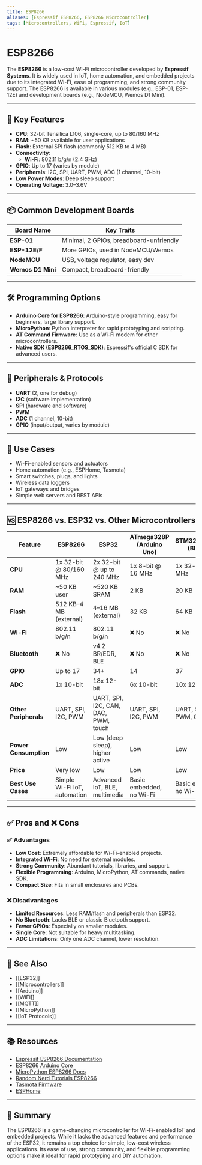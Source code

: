 ```yaml
---
title: ESP8266
aliases: [Espressif ESP8266, ESP8266 Microcontroller]
tags: [Microcontrollers, WiFi, Espressif, IoT]
---
```


# ESP8266

The **ESP8266** is a low-cost Wi-Fi microcontroller developed by **Espressif Systems**. It is widely used in IoT, home automation, and embedded projects due to its integrated Wi-Fi, ease of programming, and strong community support. The ESP8266 is available in various modules (e.g., ESP-01, ESP-12E) and development boards (e.g., NodeMCU, Wemos D1 Mini).

---

## 🔧 Key Features

- **CPU**: 32-bit Tensilica L106, single-core, up to 80/160 MHz
- **RAM**: ~50 KB available for user applications
- **Flash**: External SPI flash (commonly 512 KB to 4 MB)
- **Connectivity**: 
  - **Wi-Fi**: 802.11 b/g/n (2.4 GHz)
- **GPIO**: Up to 17 (varies by module)
- **Peripherals**: I2C, SPI, UART, PWM, ADC (1 channel, 10-bit)
- **Low Power Modes**: Deep sleep support
- **Operating Voltage**: 3.0–3.6V

---

## 📦 Common Development Boards

| Board Name         | Key Traits                        |
|--------------------|-----------------------------------|
| **ESP-01**         | Minimal, 2 GPIOs, breadboard-unfriendly |
| **ESP-12E/F**      | More GPIOs, used in NodeMCU/Wemos |
| **NodeMCU**        | USB, voltage regulator, easy dev  |
| **Wemos D1 Mini**  | Compact, breadboard-friendly      |

---

## 🛠️ Programming Options

- **Arduino Core for ESP8266**: Arduino-style programming, easy for beginners, large library support.
- **MicroPython**: Python interpreter for rapid prototyping and scripting.
- **AT Command Firmware**: Use as a Wi-Fi modem for other microcontrollers.
- **Native SDK (ESP8266_RTOS_SDK)**: Espressif's official C SDK for advanced users.

---

## 🔌 Peripherals & Protocols

- **UART** (2, one for debug)
- **I2C** (software implementation)
- **SPI** (hardware and software)
- **PWM**
- **ADC** (1 channel, 10-bit)
- **GPIO** (input/output, varies by module)

---

## 🧠 Use Cases

- Wi-Fi-enabled sensors and actuators
- Home automation (e.g., ESPHome, Tasmota)
- Smart switches, plugs, and lights
- Wireless data loggers
- IoT gateways and bridges
- Simple web servers and REST APIs

---

## 🆚 ESP8266 vs. ESP32 vs. Other Microcontrollers

| Feature                | ESP8266                | ESP32                    | ATmega328P (Arduino Uno) | STM32F103C8T6 (Blue Pill) |
|------------------------|------------------------|--------------------------|--------------------------|---------------------------|
| **CPU**                | 1x 32-bit @ 80/160 MHz | 2x 32-bit @ up to 240 MHz| 1x 8-bit @ 16 MHz        | 1x 32-bit @ 72 MHz        |
| **RAM**                | ~50 KB user            | ~520 KB SRAM             | 2 KB                     | 20 KB                     |
| **Flash**              | 512 KB–4 MB (external) | 4–16 MB (external)       | 32 KB                    | 64 KB                     |
| **Wi-Fi**              | 802.11 b/g/n           | 802.11 b/g/n             | ❌ No                    | ❌ No                     |
| **Bluetooth**          | ❌ No                   | v4.2 BR/EDR, BLE         | ❌ No                    | ❌ No                     |
| **GPIO**               | Up to 17               | 34+                      | 14                       | 37                        |
| **ADC**                | 1x 10-bit              | 18x 12-bit               | 6x 10-bit                | 10x 12-bit                |
| **Other Peripherals**  | UART, SPI, I2C, PWM    | UART, SPI, I2C, CAN, DAC, PWM, touch | UART, SPI, I2C, PWM | UART, SPI, I2C, PWM, CAN  |
| **Power Consumption**  | Low                    | Low (deep sleep), higher active | Low                | Low                       |
| **Price**              | Very low               | Low                      | Low                      | Low                       |
| **Best Use Cases**     | Simple Wi-Fi IoT, automation | Advanced IoT, BLE, multimedia | Basic embedded, no Wi-Fi | Basic embedded, no Wi-Fi  |

---

## ✅ Pros and ❌ Cons

### ✅ Advantages
- **Low Cost**: Extremely affordable for Wi-Fi-enabled projects.
- **Integrated Wi-Fi**: No need for external modules.
- **Strong Community**: Abundant tutorials, libraries, and support.
- **Flexible Programming**: Arduino, MicroPython, AT commands, native SDK.
- **Compact Size**: Fits in small enclosures and PCBs.

### ❌ Disadvantages
- **Limited Resources**: Less RAM/flash and peripherals than ESP32.
- **No Bluetooth**: Lacks BLE or classic Bluetooth support.
- **Fewer GPIOs**: Especially on smaller modules.
- **Single Core**: Not suitable for heavy multitasking.
- **ADC Limitations**: Only one ADC channel, lower resolution.

---

## 🔗 See Also

- [[ESP32]]
- [[Microcontrollers]]
- [[Arduino]]
- [[WiFi]]
- [[MQTT]]
- [[MicroPython]]
- [[IoT Protocols]]

---

## 📚 Resources

- [Espressif ESP8266 Documentation](https://docs.espressif.com/projects/esp8266-rtos-sdk/en/latest/)
- [ESP8266 Arduino Core](https://github.com/esp8266/Arduino)
- [MicroPython ESP8266 Docs](https://docs.micropython.org/en/latest/esp8266/)
- [Random Nerd Tutorials ESP8266](https://randomnerdtutorials.com/projects-esp8266/)
- [Tasmota Firmware](https://tasmota.github.io/docs/)
- [ESPHome](https://esphome.io/)

---

## 🧠 Summary

The ESP8266 is a game-changing microcontroller for Wi-Fi-enabled IoT and embedded projects. While it lacks the advanced features and performance of the ESP32, it remains a top choice for simple, low-cost wireless applications. Its ease of use, strong community, and flexible programming options make it ideal for rapid prototyping and DIY automation.

